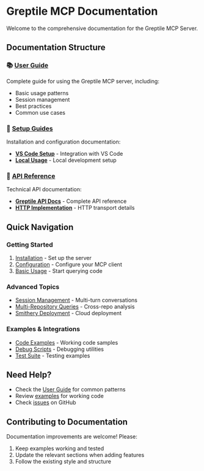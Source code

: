 # Greptile MCP Documentation

Welcome to the comprehensive documentation for the Greptile MCP Server.

## Documentation Structure

### 📚 [User Guide](USER_GUIDE.md)
Complete guide for using the Greptile MCP server, including:
- Basic usage patterns
- Session management
- Best practices
- Common use cases

### 🔧 [Setup Guides](setup/)
Installation and configuration documentation:
- **[VS Code Setup](setup/VSCODE_SETUP.md)** - Integration with VS Code
- **[Local Usage](setup/LOCAL_USAGE.md)** - Local development setup

### 🔌 [API Reference](api/)
Technical API documentation:
- **[Greptile API Docs](api/greptile_api_documentation.md)** - Complete API reference
- **[HTTP Implementation](api/HTTP_IMPLEMENTATION.md)** - HTTP transport details

## Quick Navigation

### Getting Started
1. [Installation](../README.md#installation) - Set up the server
2. [Configuration](../README.md#configuration) - Configure your MCP client
3. [Basic Usage](../README.md#usage-examples) - Start querying code

### Advanced Topics
- [Session Management](USER_GUIDE.md#session-management) - Multi-turn conversations
- [Multi-Repository Queries](USER_GUIDE.md#multi-repository-analysis) - Cross-repo analysis
- [Smithery Deployment](../README.md#smithery-deployment) - Cloud deployment

### Examples & Integrations
- [Code Examples](../examples/) - Working code samples
- [Debug Scripts](../scripts/debug/) - Debugging utilities
- [Test Suite](../tests/) - Testing examples

## Need Help?

- Check the [User Guide](USER_GUIDE.md) for common patterns
- Review [examples](../examples/) for working code
- Check [issues](https://github.com/sosacrazy126/greptile-mcp/issues) on GitHub

## Contributing to Documentation

Documentation improvements are welcome! Please:
1. Keep examples working and tested
2. Update the relevant sections when adding features
3. Follow the existing style and structure